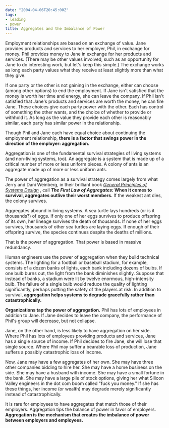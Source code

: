 ```yaml
---
date: "2004-04-06T20:45:00Z"
tags:
- leading
- power
title: Aggregates and the Imbalance of Power
---
```


<p> Employment relationships are based on an exchange of value.  Jane provides products and services to her employer, Phil, in exchange for money.  Phil provides money to Jane in exchange for her products and services.  (There may be other values involved, such as an opportunity for Jane to do interesting work, but let's keep this simple.)  The exchange works as long each party values what they receive at least slightly more than what they give. </p>
<p> If one party or the other is not gaining in the exchange, either can choose (among other options) to end the employment.  If Jane isn't satisfied that the money is worth her time and energy, she can leave the company.  If Phil isn't satisfied that Jane's products and services are worth the money, he can fire Jane.  These choices give each party power with the other.  Each has control of something the other wants, and the choice of whether to provide or withhold it.  As long as the value they provide each other is reasonably similar, each party has similar power in the relationship. </p>
<p> Though Phil and Jane each have equal choice about continuing the employment relationship, <strong>there is a factor that swings power in the direction of the employer: aggregation.</strong>
</p>
<p> Aggregation is one of the fundamental survival strategies of living systems (and non-living systems, too).  An aggregate is a system that is made up of a critical number of more or less uniform pieces.  A colony of ants is an aggregate made up of more or less uniform ants. </p>
<p> The power of aggregation as a survival strategy comes largely from what Jerry and Dani Weinberg, in their brilliant book <em>
<a href="http://www.amazon.com/exec/obidos/ASIN/0932633072/dalehemer-20">General Principles of Systems Design</a>
</em>, call <strong>
<em>The First Law of Aggregates:</em>  When it comes to survival, aggregates outlive their worst members.</strong>  If the weakest ant dies, the colony survives. </p>
<p> Aggregates abound in living systems.  A sea turtle lays hundreds (or is it thousands?) of eggs.  If only one of her eggs survives to produce offspring of its own, her lineage survives the death of thousands.  If none of her eggs survives, thousands of other sea turtles are laying eggs.  If enough of their offspring survive, the species continues despite the deaths of millions. </p>
<p> That is the power of aggregation.  That power is based in massive redundancy. </p>
<p> Human engineers use the power of aggregation when they build technical systems.  The lighting for a football or baseball stadium, for example, consists of a dozen banks of lights, each bank including dozens of bulbs.  If one bulb burns out, the light from the bank diminishes slightly.  Suppose that instead of banks, a stadium were lit by twelve enormous, high-intensity bulb.  The failure of a single bulb would reduce the quality of lighting significantly, perhaps putting the safety of the players at risk.  In addition to survival, <strong>aggregation helps systems to degrade gracefully rather than catastrophically.</strong>
</p>
<p>
<strong>Organizations tap the power of aggregation.</strong>  Phil has lots of employees in addition to Jane.  If Jane decides to leave the company, the performance of Phil's group will decrease, but not collapse. </p>
<p> Jane, on the other hand, is less likely to have aggregation on her side.  Where Phil has lots of employees providing products and services, Jane has a single source of income.  If Phil decides to fire Jane, she will lose that single source.  Where Phil may suffer a bearable loss of production, Jane suffers a possibly catastrophic loss of income. </p>
<p> Now, Jane may have a few aggregates of her own.  She may have three other companies bidding to hire her.  She may have a home business on the side.  She may have a husband with income.  She may have a small fortune in the bank.  She may have a large pile of stock options, giving her what Silicon Valley engineers in the dot com boom called "fuck you money."  If she has these things, her income (or wealth) may degrade merely significantly instead of catastrophically. </p>
<p> It is rare for employees to have aggregates that match those of their employers.  Aggregation tips the balance of power in favor of employers.  <strong>Aggregation is the mechanism that creates the imbalance of power between employers and employees.</strong>
</p>
